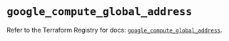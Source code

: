 # `google_compute_global_address`

Refer to the Terraform Registry for docs: [`google_compute_global_address`](https://registry.terraform.io/providers/hashicorp/google/6.35.0/docs/resources/compute_global_address).
